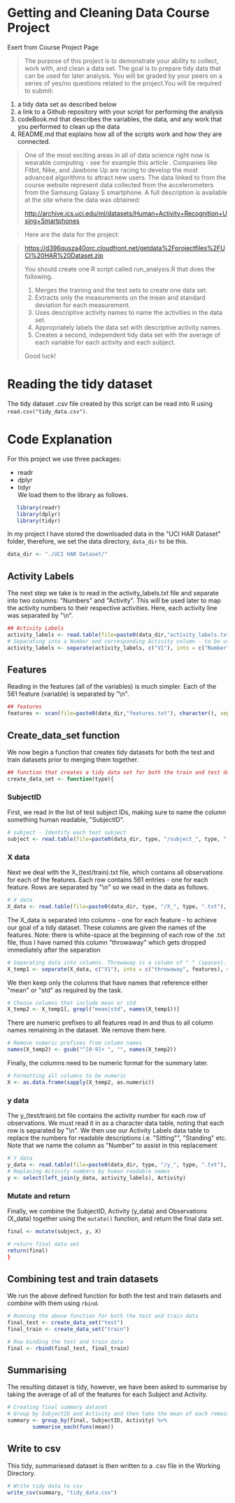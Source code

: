 # Getting and Cleaning Data Course Project

Exert from Course Project Page

> The purpose of this project is to demonstrate your ability to collect, work with, and clean a data set. The goal is to prepare tidy data that can be used for later analysis. You will be graded by your peers on a series of yes/no questions related to the project.You will be required to submit:
>
1. a tidy data set as described below
2. a link to a Github repository with your script for performing the analysis
3. codeBook.md that describes the variables, the data, and any work that you performed to clean up the data 
4. README.md that explains how all of the scripts work and how they are connected.  
>
> One of the most exciting areas in all of data science right now is wearable computing - see for example this article . Companies like Fitbit, Nike, and Jawbone Up are racing to develop the most advanced algorithms to attract new users. The data linked to from the course website represent data collected from the accelerometers from the Samsung Galaxy S smartphone. A full description is available at the site where the data was obtained: 
> 
> http://archive.ics.uci.edu/ml/datasets/Human+Activity+Recognition+Using+Smartphones 

> Here are the data for the project: 

> https://d396qusza40orc.cloudfront.net/getdata%2Fprojectfiles%2FUCI%20HAR%20Dataset.zip 
> 
> You should create one R script called run_analysis.R that does the following. 
> 
> 1. Merges the training and the test sets to create one data set.
> 2. Extracts only the measurements on the mean and standard deviation for each measurement.
> 3. Uses descriptive activity names to name the activities in the data set.
> 4. Appropriately labels the data set with descriptive activity names.
> 5. Creates a second, independent tidy data set with the average of each variable for each activity and each subject. 
> 
> Good luck!

# Reading the tidy dataset

The tidy dataset .csv file created by this script can be read into R using `read.csv("tidy_data.csv")`.

# Code Explanation

For this project we use three packages:  
- readr  
- dplyr  
- tidyr  
We load them to the library as follows.
```R 
   library(readr)
   library(dplyr)
   library(tidyr)
```

In my project I have stored the downloaded data in the "UCI HAR Dataset" folder, therefore, we set the data directory, `data_dir` to be this.
```R 
data_dir <- "./UCI HAR Dataset/"
```

## Activity Labels

The next step we take is to read in the activity_labels.txt file and separate into two columns: "Numbers" and "Activity". This will be used later to map the activity numbers to their respective activities. Here, each activity line was separated by "\\n".
```R 
## Activity Labels
activity_labels <- read.table(file=paste0(data_dir,"activity_labels.txt"), sep="\n", quote="", comment.char="")
# Separating into a Number and corresponding Activity column - to be used in joining later on
activity_labels <- separate(activity_labels, c("V1"), into = c("Number", "Activity"), sep = " ")
```

## Features

Reading in the features (all of the variables) is much simpler. Each of the 561 feature (variable) is separated by "\\n".
```R
## features
features <- scan(file=paste0(data_dir,"features.txt"), character(), sep = "\n" )
```

## Create_data_set function

We now begin a function that creates tidy datasets for both the test and train datasets prior to merging them together.
```R
## function that creates a tidy data set for both the train and test datasets
create_data_set <- function(type){
```

### SubjectID

First, we read in the list of test subject IDs, making sure to name the column something human readable, "SubjectID".
```R
# subject - Identify each test subject
subject <- read.table(file=paste0(data_dir, type, "/subject_", type, ".txt"), sep="\n", quote="", comment.char="", col.names = "SubjectID")
```

### X data

Next we deal with the X_(test/train).txt file, which contains all observations for each of the features. Each row contains 561 entries - one for each feature. Rows are separated by "\\n" so we read in the data as follows.
```R
# X data
X_data <- read.table(file=paste0(data_dir, type, "/X_", type, ".txt"), sep="\n", quote="", comment.char="")
```

The X_data is separated into columns - one for each feature - to achieve our goal of a tidy dataset. These columns are given the names of the features. Note: there is white-space at the beginning of each row of the .txt file, thus I have named this column "throwaway" which gets dropped immediately after the separation
```R
# Separating data into columns. Throwaway is a column of " " (spaces). Immediately dropped
X_temp1 <- separate(X_data, c("V1"), into = c("throwaway", features), sep = " +")[ ,-1]
```

We then keep only the columns that have names that reference either "mean" or "std" as required by the task.
```R
# Choose columns that include mean or std
X_temp2 <- X_temp1[, grepl("mean|std", names(X_temp1))]
```

There are numeric prefixes to all features read in and thus to all column names remaining in the dataset. We remove them here.
```R
# Remove numeric prefixes from column names
names(X_temp2) <- gsub("^[0-9]+ ", "", names(X_temp2))
```
Finally, the columns need to be numeric format for the summary later.
```R
# Formatting all columns to be numeric
X <- as.data.frame(sapply(X_temp2, as.numeric))
```

### y data

The y_(test/train).txt file contains the activity number for each row of observations. We must read it in as a character data table, noting that each row is separated by "\\n". We then use our Activity Labels data table to replace the numbers for readable descriptions i.e. "Sitting"", "Standing" etc. Note that we name the column as "Number" to assist in this replacement

```R
# Y data
y_data <- read.table(file=paste0(data_dir, type, "/y_", type, ".txt"), sep="\n", quote="", comment.char="", col.names = "Number", colClasses = "character")
# Replacing Activity numbers by human readable names 
y <- select(left_join(y_data, activity_labels), Activity)
```

### Mutate and return
Finally, we combine the SubjectID, Activity (y_data) and Observations (X_data) together using the `mutate()` function, and return the final data set.
```R
final <- mutate(subject, y, X)

# return final data set
return(final)
}
```

## Combining test and train datasets
We run the above defined function for both the test and train datasets and combine with them using `rbind`.
```R
# Running the above function for both the test and train data
final_test <- create_data_set("test")
final_train <- create_data_set("train")

# Row binding the test and train data
final <- rbind(final_test, final_train)
```

## Summarising
The resulting dataset is tidy, however, we have been asked to summarise by taking the average of all of the features for each Subject and Activity.
```R
# Creating final summary dataset
# Group by SubjectID and Activity and then take the mean of each remaining columns
summary <- group_by(final, SubjectID, Activity) %>%
        summarise_each(funs(mean))
```

## Write to csv
This tidy, summariesed dataset is then written to a .csv file in the Working Directory.
```R
# Write tidy data to csv
write_csv(summary, "tidy_data.csv")
```



